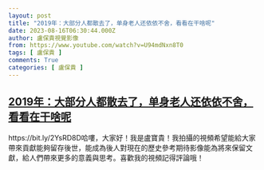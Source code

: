 ```yaml
---
layout: post
title: "2019年：大部分人都散去了，单身老人还依依不舍，看看在干啥呢"
date: 2023-08-16T06:30:44.000Z
author: 盧保貴視覺影像
from: https://www.youtube.com/watch?v=U94mdNxn8T0
tags: [ 盧保貴 ]
comments: True
categories: [ 盧保貴 ]
---
```

<!--1692167444000-->
[2019年：大部分人都散去了，单身老人还依依不舍，看看在干啥呢](https://www.youtube.com/watch?v=U94mdNxn8T0)
------

<div>
https://bit.ly/2YsRD8D哈嘍，大家好！我是盧寶貴！我拍攝的視頻希望能給大家帶來貢獻能夠留存後世，能成為後人對現在的歷史參考期待影像能為將來保留文獻，給人們帶來更多的意義與思考。喜歡我的視頻記得評論哦！
</div>
